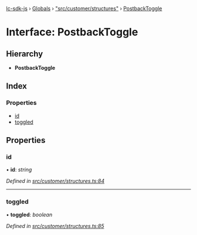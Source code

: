 [lc-sdk-js](../README.md) › [Globals](../globals.md) › ["src/customer/structures"](../modules/_src_customer_structures_.md) › [PostbackToggle](_src_customer_structures_.postbacktoggle.md)

# Interface: PostbackToggle

## Hierarchy

* **PostbackToggle**

## Index

### Properties

* [id](_src_customer_structures_.postbacktoggle.md#id)
* [toggled](_src_customer_structures_.postbacktoggle.md#toggled)

## Properties

###  id

• **id**: *string*

*Defined in [src/customer/structures.ts:84](https://github.com/livechat/lc-sdk-js/blob/5281c0a/src/customer/structures.ts#L84)*

___

###  toggled

• **toggled**: *boolean*

*Defined in [src/customer/structures.ts:85](https://github.com/livechat/lc-sdk-js/blob/5281c0a/src/customer/structures.ts#L85)*
